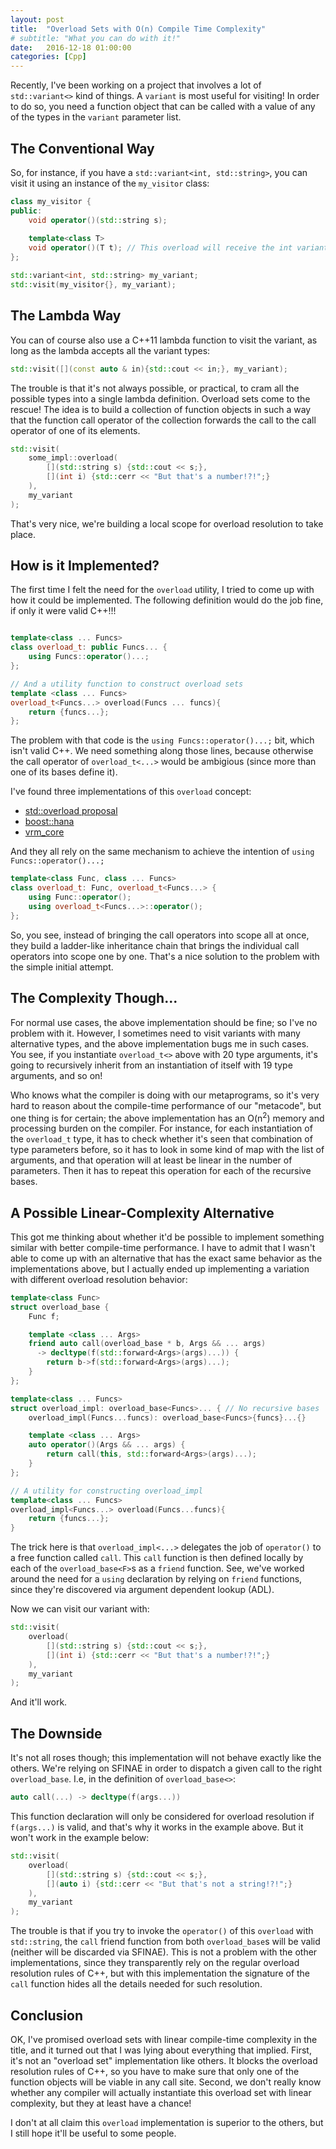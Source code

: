```yaml
---
layout: post
title:  "Overload Sets with O(n) Compile Time Complexity"
# subtitle: "What you can do with it!"
date:   2016-12-18 01:00:00
categories: [Cpp]
---
```


Recently, I've been working on a project that involves a lot of `std::variant<>` kind of things. A `variant` is most useful for visiting! In order to do so, you need a function object that can be called with a value of any of the types in the `variant` parameter list.

## The Conventional Way

So, for instance, if you have a `std::variant<int, std::string>`, you can visit it using an instance of the `my_visitor` class:

``` cpp
class my_visitor {
public:
    void operator()(std::string s);
    
    template<class T>
    void operator()(T t); // This overload will receive the int variant
};

std::variant<int, std::string> my_variant;
std::visit(my_visitor{}, my_variant);
```

## The Lambda Way

You can of course also use a C++11 lambda function to visit the variant, as long as the lambda accepts all the variant types:

``` cpp
std::visit([](const auto & in){std::cout << in;}, my_variant);
```

The trouble is that it's not always possible, or practical, to cram all the possible types into a single lambda definition. Overload sets come to the rescue! The idea is to build a collection of function objects in such a way that the function call operator of the collection forwards the call to the call operator of one of its elements.

``` cpp
std::visit(
    some_impl::overload(
        [](std::string s) {std::cout << s;},
        [](int i) {std::cerr << "But that's a number!?!";}
    ),
    my_variant
);
```

That's very nice, we're building a local scope for overload resolution to take place.

## How is it Implemented?

The first time I felt the need for the `overload` utility, I tried to come up with how it could be implemented. The following definition would do the job fine, if only it were valid C++!!!

``` cpp

template<class ... Funcs>
class overload_t: public Funcs... {
    using Funcs::operator()...;
};

// And a utility function to construct overload sets
template <class ... Funcs>
overload_t<Funcs...> overload(Funcs ... funcs){
    return {funcs...};
};
```

The problem with that code is the `using Funcs::operator()...;` bit, which isn't valid C++. We need something along those lines, because otherwise the call operator of `overload_t<...>` would be ambigious (since more than one of its bases define it).

I've found three implementations of this `overload` concept: 
 * [std::overload proposal](https://github.com/viboes/std-make/blob/master/include/experimental/fundamental/v3/functional/overload.hpp)
 * [boost::hana](https://github.com/boostorg/hana/blob/master/include/boost/hana/functional/overload.hpp)
 * [vrm_core](https://github.com/SuperV1234/vrm_core/blob/437a0afb35385250cd75c22babaeeecbfa4dcacc/include/vrm/core/overload/make_overload.hpp)

And they all rely on the same mechanism to achieve the intention of `using Funcs::operator()...;`

``` cpp
template<class Func, class ... Funcs>
class overload_t: Func, overload_t<Funcs...> {
    using Func::operator();
    using overload_t<Funcs...>::operator();
};
```

So, you see, instead of bringing the call operators into scope all at once, they build a ladder-like inheritance chain that brings the individual call operators into scope one by one. That's a nice solution to the problem with the simple initial attempt.

## The Complexity Though...

For normal use cases, the above implementation should be fine; so I've no problem with it. However, I sometimes need to visit variants with many alternative types, and the above implementation bugs me in such cases. You see, if you instantiate `overload_t<>` above with 20 type arguments, it's going to recursively inherit from an instantiation of itself with 19 type arguments, and so on!

Who knows what the compiler is doing with our metaprograms, so it's very hard to reason about the compile-time performance of our "metacode", but one thing is for certain; the above implementation has an O(n<sup>2</sup>) memory and processing burden on the compiler. For instance, for each instantiation of the `overload_t` type, it has to check whether it's seen that combination of type parameters before, so it has to look in some kind of map with the list of arguments, and that operation will at least be linear in the number of parameters. Then it has to repeat this operation for each of the recursive bases.

## A Possible Linear-Complexity Alternative

This got me thinking about whether it'd be possible to implement something similar with better compile-time performance. I have to admit that I wasn't able to come up with an alternative that has the exact same behavior as the implementations above, but I actually ended up implementing a variation with different overload resolution behavior:

``` cpp
template<class Func>
struct overload_base {
    Func f;

    template <class ... Args>
    friend auto call(overload_base * b, Args && ... args) 
      -> decltype(f(std::forward<Args>(args)...)) {
        return b->f(std::forward<Args>(args)...);
	}
};

template<class ... Funcs>
struct overload_impl: overload_base<Funcs>... { // No recursive bases
    overload_impl(Funcs...funcs): overload_base<Funcs>{funcs}...{}

    template <class ... Args>
    auto operator()(Args && ... args) {
        return call(this, std::forward<Args>(args)...);
    }
};

// A utility for constructing overload_impl
template<class ... Funcs>
overload_impl<Funcs...> overload(Funcs...funcs){
    return {funcs...};
}
```

The trick here is that `overload_impl<...>` delegates the job of `operator()` to a free function called `call`. This `call` function is then defined locally by each of the `overload_base<F>`s as a `friend` function. See, we've worked around the need for a `using` declaration by relying on `friend` functions, since they're discovered via argument dependent lookup (ADL).

Now we can visit our variant with:

``` cpp
std::visit(
    overload(
        [](std::string s) {std::cout << s;},
        [](int i) {std::cerr << "But that's a number!?!";}
    ),
    my_variant
);
```

And it'll work.

## The Downside

It's not all roses though; this implementation will not behave exactly like the others. We're relying on SFINAE in order to dispatch a given call to the right `overload_base`. I.e, in the definition of `overload_base<>`: 

``` cpp 
auto call(...) -> decltype(f(args...))
```

This function declaration will only be considered for overload resolution if `f(args...)` is valid, and that's why it works in the example above. But it won't work in the example below:

``` cpp
std::visit(
    overload(
        [](std::string s) {std::cout << s;},
        [](auto i) {std::cerr << "But that's not a string!?!";}
    ),
    my_variant
);
```

The trouble is that if you try to invoke the `operator()` of this `overload` with `std::string`, the `call` friend function from both `overload_base`s will be valid (neither will be discarded via SFINAE). This is not a problem with the other implementations, since they transparently rely on the regular overload resolution rules of C++, but with this implementation the signature of the `call` function hides all the details needed for such resolution.

## Conclusion

OK, I've promised overload sets with linear compile-time complexity in the title, and it turned out that I was lying about everything that implied. First, it's not an "overload set" implementation like others. It blocks the overload resolution rules of C++, so you have to make sure that only one of the function objects will be viable in any call site. Second, we don't really know whether any compiler will actually instantiate this overload set with linear complexity, but they at least have a chance!

I don't at all claim this `overload` implementation is superior to the others, but I still hope it'll be useful to some people.
